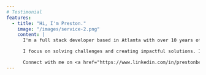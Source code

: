 ```yaml
---
# Testimonial
features:
  - title: "Hi, I'm Preston."
    image: "/images/service-2.png"
    content: |
      I'm a full stack developer based in Atlanta with over 10 years of experience. My specialty is building and optimizing web apps, leading projects that enhance user experience and performance.

      I focus on solving challenges and creating impactful solutions. I am dedicated to sharing my knowledge and helping other developers grow into leaders.

      Connect with me on <a href="https://www.linkedin.com/in/prestonbernstein/" class="natural-link">LinkedIn</a> or check out my projects on <a href="https://github.com/preston-bernstein/" class="natural-link">Github</a>. Take a look at my <a href="/blog" class="natural-link">blog</a> for articles on technology and development.
---
```

